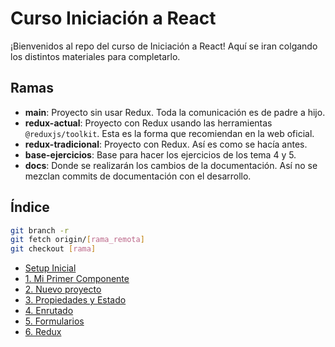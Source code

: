 
# Curso Iniciación a React

¡Bienvenidos al repo del curso de Iniciación a React! Aquí se iran colgando los distintos materiales para completarlo.

## Ramas

- **main**: Proyecto sin usar Redux. Toda la comunicación es de padre a hijo.
- **redux-actual**: Proyecto con Redux usando las herramientas `@reduxjs/toolkit`. Esta es la forma que recomiendan en la web oficial.
- **redux-tradicional**: Proyecto con Redux. Así es como se hacía antes.
- **base-ejercicios**: Base para hacer los ejercicios de los tema 4 y 5.
- **docs**: Donde se realizarán los cambios de la documentación. Así no se mezclan commits de documentación con el desarrollo.

## Índice

```bash
git branch -r
git fetch origin/[rama_remota]
git checkout [rama]
```

- [Setup Inicial](docs/00-setup-inicial.md)
- [1. Mi Primer Componente](docs/01-mi-primer-componente.md)
- [2. Nuevo proyecto](docs/02-nuevo-proyecto.md)
- [3. Propiedades y Estado](docs/03-props-state.md)
- [4. Enrutado](docs/04-routing.md)
- [5. Formularios](docs/05-forms.md)
- [6. Redux](docs/06-redux.md)